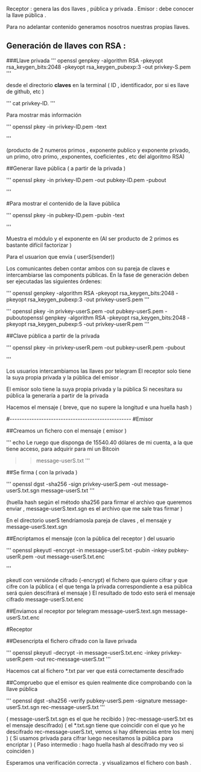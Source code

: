 Receptor : genera las dos llaves , pública y privada .
Emisor : debe conocer la llave pública .

Para no adelantar contenido generamos nosotros nuestras propias llaves.

## Generación de llaves con RSA :
###Llave privada 
'''
openssl genpkey -algorithm RSA -pkeyopt rsa_keygen_bits:2048 -pkeyopt rsa_keygen_pubexp:3 -out privkey-S.pem
'''

desde el directorio **claves** en la terminal 
( ID , identificador, por si es llave de github, etc )

'''
cat privkey-ID.
'''


Para mostrar más información 

'''
openssl pkey -in privkey-ID.pem -text

'''

(producto de 2 numeros primos , exponente publico y exponente privado, un primo, otro primo, ,exponentes, coeficientes , etc del algoritmo RSA)

##Generar llave pública  ( a partir de la privada )

'''
openssl pkey -in privkey-ID.pem -out pubkey-ID.pem -pubout

'''

#Para mostrar el contenido de la llave pública 

'''
openssl pkey -in pubkey-ID.pem -pubin -text

'''

Muestra el módulo y el exponente en 
(Al ser producto de 2 primos es bastante difícil factorizar )


Para el usuarion que envía ( userS(sender)) 

Los comunicantes deben contar ambos con su pareja de claves e intercambiarse las
components públicas. En la fase de generación deben ser ejecutadas las siguientes
órdenes:


'''
openssl genpkey -algorithm RSA -pkeyopt rsa_keygen_bits:2048 -pkeyopt rsa_keygen_pubexp:3 -out privkey-userS.pem
'''

'''
openssl pkey -in privkey-userS.pem -out pubkey-userS.pem -puboutopenssl genpkey -algorithm RSA -pkeyopt rsa_keygen_bits:2048 -pkeyopt rsa_keygen_pubexp:5 -out privkey-userR.pem
'''

##Clave pública a partir de la privada 

'''
openssl pkey -in privkey-userR.pem -out pubkey-userR.pem -pubout

'''

Los usuarios intercambiamos las llaves por telegram
El receptor solo tiene la suya propia privada y la pública del emisor .


El emisor solo tiene la suya propia privada y la pública 
Si necesitara su pública la generaría a partir de la privada 

Hacemos el mensaje ( breve, que no supere la longitud e una huella hash )

#--------------------------------------------------
#Emisor

##Creamos un fichero con el mensaje ( emisor )

'''
echo Le ruego que disponga de 15540.40 dólares de
mi cuenta, a la que tiene acceso, para adquirir para mí un Bitcoin
>> message-userS.txt
'''

##Se firma ( con la privada )

'''
openssl dgst -sha256 -sign privkey-userS.pem -out message-userS.txt.sgn message-userS.txt
'''

(huella hash según el método sha256 para firmar el archivo que queremos enviar ,
message-userS.text.sgn es el archivo que me sale tras firmar  )

En el directorio userS tendríamosla pareja de claves , el mensaje y message-userS.text.sgn

##Encriptamos el mensaje (con la pública del receptor )
del usuario 

'''
openssl pkeyutl -encrypt -in message-userS.txt -pubin -inkey pubkey-userR.pem -out message-userS.txt.enc

'''

pkeutl con versiónde cifrado (-encrypt) el fichero que quiero cifrar y que cifre con la pública ( el que tenga la privada correspondiente a esa pública será quien descifrará el mensaje ) El resultado de todo esto será el mensaje cifrado message-userS.txt.enc

##Enviamos al receptor por telegram 
message-userS.text.sgn
message-userS.txt.enc

#Receptor

##Desencripta el fichero cifrado con la llave privada 

'''
openssl pkeyutl -decrypt -in message-userS.txt.enc -inkey privkey-userR.pem -out rec-message-userS.txt
'''

Hacemos cat al fichero *.txt par ver que está correctamente descifrado

##Compruebo que el emisor es quien realmente dice comprobando con la llave pública 

'''
openssl dgst -sha256 -verify pubkey-userS.pem -signature message-userS.txt.sgn rec-message-userS.txt
'''

( message-userS.txt.sgn es el que he recibido ) 
(rec-message-userS.txt es el mensaje descifrado)
( el *.txt.sgn tiene que coincidir con el que yo he descifrado rec-message-userS.txt, vemos si hay diferencias entre los menj )
( Si usamos privada para cifrar luego necesitamos la pública para encriptar ) 
( Paso intermedio : hago huella hash al descifrado my veo si coinciden )

Esperamos una verificación correcta .
y visualizamos el fichero con bash .  





